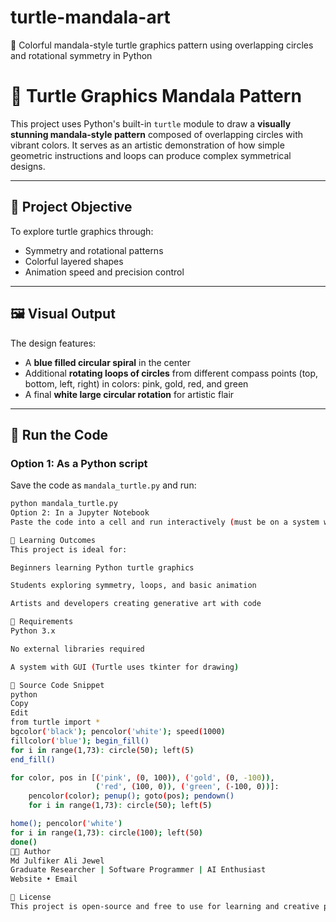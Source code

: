 # turtle-mandala-art
🎨 Colorful mandala-style turtle graphics pattern using overlapping circles and rotational symmetry in Python
# 🐢 Turtle Graphics Mandala Pattern

This project uses Python's built-in `turtle` module to draw a **visually stunning mandala-style pattern** composed of overlapping circles with vibrant colors. It serves as an artistic demonstration of how simple geometric instructions and loops can produce complex symmetrical designs.

---

## 🎯 Project Objective

To explore turtle graphics through:
- Symmetry and rotational patterns
- Colorful layered shapes
- Animation speed and precision control

---

## 🖼️ Visual Output

The design features:
- A **blue filled circular spiral** in the center
- Additional **rotating loops of circles** from different compass points (top, bottom, left, right) in colors: pink, gold, red, and green
- A final **white large circular rotation** for artistic flair

---

## 🐍 Run the Code

### Option 1: As a Python script
Save the code as `mandala_turtle.py` and run:
```bash
python mandala_turtle.py
Option 2: In a Jupyter Notebook
Paste the code into a cell and run interactively (must be on a system with GUI support).

🧠 Learning Outcomes
This project is ideal for:

Beginners learning Python turtle graphics

Students exploring symmetry, loops, and basic animation

Artists and developers creating generative art with code

📜 Requirements
Python 3.x

No external libraries required

A system with GUI (Turtle uses tkinter for drawing)

🧩 Source Code Snippet
python
Copy
Edit
from turtle import *
bgcolor('black'); pencolor('white'); speed(1000)
fillcolor('blue'); begin_fill()
for i in range(1,73): circle(50); left(5)
end_fill()

for color, pos in [('pink', (0, 100)), ('gold', (0, -100)), 
                   ('red', (100, 0)), ('green', (-100, 0))]:
    pencolor(color); penup(); goto(pos); pendown()
    for i in range(1,73): circle(50); left(5)

home(); pencolor('white')
for i in range(1,73): circle(100); left(50)
done()
👨‍💻 Author
Md Julfiker Ali Jewel
Graduate Researcher | Software Programmer | AI Enthusiast
Website • Email

🪪 License
This project is open-source and free to use for learning and creative purposes.



